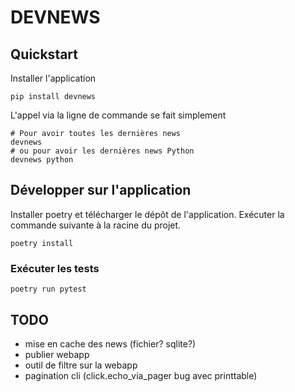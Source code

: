# DEVNEWS



## Quickstart

Installer l'application

	pip install devnews

L'appel via la ligne de commande se fait simplement

	# Pour avoir toutes les dernières news
	devnews
	# ou pour avoir les dernières news Python
	devnews python



## Développer sur l'application

Installer poetry et télécharger le dépôt de l'application. Exécuter la commande suivante à la racine du projet.

	poetry install

### Exécuter les tests

	poetry run pytest



## TODO

- mise en cache des news (fichier? sqlite?)
- publier webapp
- outil de filtre sur la webapp
- pagination cli (click.echo_via_pager bug avec printtable)
